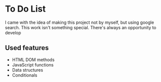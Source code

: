 To Do List
==========

I came with the idea of making this project not by myself, but using google search. This work isn't something special. There's always an opportunity to develop

Used features
-------------

*   HTML DOM methods
*   JavaScript functions
*   Data structures
*   Conditionals
